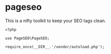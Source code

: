 pageseo
=======

This is a nifty toolkit to keep your SEO tags clean.

```
<?php

use PageSEO\PageSEO;

require_once(__DIR__.'/vendor/autoload.php');
```
